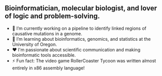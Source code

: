 ## Bioinformatician, molecular biologist, and lover of logic and problem-solving.

- 🔭 I’m currently working on a pipeline to identify linked regions of causative mutations in a genome.
- 🌱 I’m learning about bioinformatics, genomics, and statistics at the University of Oregon.
- ❤️ I'm passionate about scientific communication and making bioinformatic tools accessible.
- ⚡ Fun fact: The video game RollerCoaster Tycoon was written almost entirely in x86 assembly language!

<!--
**daytonamelia/daytonamelia** is a ✨ _special_ ✨ repository because its `README.md` (this file) appears on your GitHub profile.

Here are some ideas to get you started:

- 🔭 I’m currently working on ...
- 🌱 I’m currently learning ...
- 👯 I’m looking to collaborate on ...
- 🤔 I’m looking for help with ...
- 💬 Ask me about ...
- 📫 How to reach me: ...
- 😄 Pronouns: ...
- ⚡ Fun fact: ...
-->
